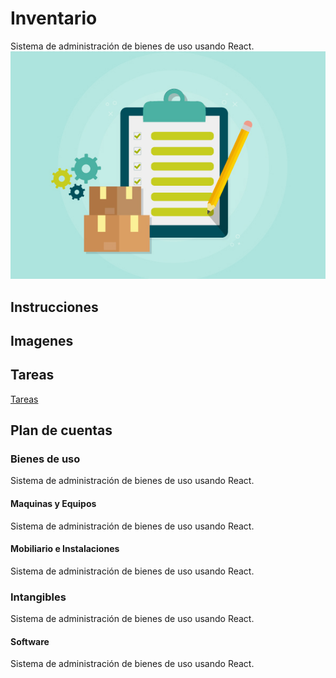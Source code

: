 # Inventario
Sistema de administración de bienes de uso usando React.
![Logo](https://raw.githubusercontent.com/belen15/Inventario/master/Logo.jpg)
## Instrucciones 

## Imagenes

## Tareas
[Tareas](https://raw.githubusercontent.com/belen15/Inventario/master/Tareas.md)

## Plan de cuentas

### Bienes de uso
Sistema de administración de bienes de uso usando React.
#### Maquinas y Equipos
Sistema de administración de bienes de uso usando React.
#### Mobiliario e Instalaciones
Sistema de administración de bienes de uso usando React.
### Intangibles
Sistema de administración de bienes de uso usando React.
#### Software
Sistema de administración de bienes de uso usando React.
